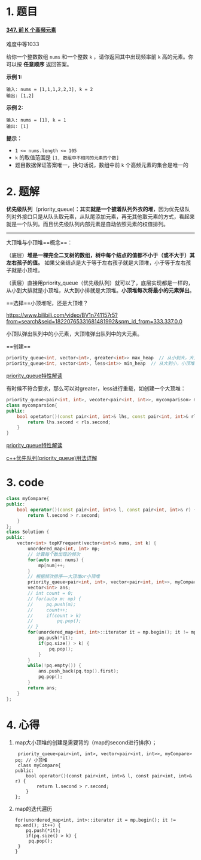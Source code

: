 # 1. 题目

#### [347. 前 K 个高频元素](https://leetcode-cn.com/problems/top-k-frequent-elements/)

难度中等1033

给你一个整数数组 `nums` 和一个整数 `k` ，请你返回其中出现频率前 `k` 高的元素。你可以按 **任意顺序** 返回答案。

 

**示例 1:**

```
输入: nums = [1,1,1,2,2,3], k = 2
输出: [1,2]
```

**示例 2:**

```
输入: nums = [1], k = 1
输出: [1]
```

 

**提示：**

- `1 <= nums.length <= 105`
- `k` 的取值范围是 `[1, 数组中不相同的元素的个数]`
- 题目数据保证答案唯一，换句话说，数组中前 `k` 个高频元素的集合是唯一的

 

# 2. 题解

**优先级队列**（priority_queue)：其实**就是一个披着队列外衣的堆**，因为优先级队列对外接口只是从队头取元素，从队尾添加元素，再无其他取元素的方式，看起来就是一个队列。而且优先级队列内部元素是自动依照元素的权值排列。

--------------------------------------------------

大顶堆与小顶堆==概念==：

（底层）**堆是一棵完全二叉树的数组，树中每个结点的值都不小于（或不大于）其左右孩子的值。** 如果父亲结点是大于等于左右孩子就是大顶堆，小于等于左右孩子就是小顶堆。

（表层）直接用priority_queue（优先级队列）就可以了，底层实现都是一样的，从小到大排就是小顶堆，从大到小排就是大顶堆。**小顶堆每次将最小的元素弹出**。

==选择==小顶堆呢，还是大顶堆？

https://www.bilibili.com/video/BV1n741157r5?from=search&seid=18220765331681481992&spm_id_from=333.337.0.0

小顶队弹出队列中的小元素，大顶堆弹出队列中的大元素。

==创建==

```c++
priority_queue<int, vector<int>, greater<int>> max_heap  // 从小到大，大顶堆
priority_queue<int, vector<int>, less<int>> min_heap  // 从大到小，小顶堆
```

[priority_queue特性解读](https://blog.csdn.net/qq_29592167/article/details/82708780)

有时候不符合要求，那么可以对greater，less进行重载，如创建一个大顶堆：

```c++
priority_queue<pair<int, int>, vecoter<pair<int, int>>, mycomparison> map_max_heap
class mycomparsion{
public:
    bool opetator()(const pair<int, int>& lhs, const pair<int, int>& rls) {
        return lhs.second < rls.second;
    }
}
```

[priority_queue特性解读](https://blog.csdn.net/qq_29592167/article/details/82708780)

[c++优先队列(priority_queue)用法详解](https://www.cnblogs.com/huashanqingzhu/p/11040390.html)

# 3. code
```c++
class myCompare{
public:
    bool operator()(const pair<int, int>& l, const pair<int, int>& r) {
        return l.second > r.second;
    }    
};
class Solution {
public:
    vector<int> topKFrequent(vector<int>& nums, int k) {
        unordered_map<int, int> mp;
        // 计算每个数出现的频次
        for(auto num: nums) {
            mp[num]++;
        }
        // 根据频次排序——大顶堆or小顶堆
        priority_queue<pair<int, int>, vector<pair<int, int>>, myCompare> pq; // 小顶堆
        vector<int> ans;
        // int count = 0;
        // for(auto m: mp) {
        //     pq.push(m);
        //     count++;
        //     if(count > k)
        //         pq.pop();
        // }
        for(unordered_map<int, int>::iterator it = mp.begin(); it != mp.end(); it++) {
            pq.push(*it);
            if(pq.size() > k) {
                pq.pop();
            }
        }
        while(!pq.empty()) {
            ans.push_back(pq.top().first);
            pq.pop();
        }
        return ans;
    }
};
```
# 4. 心得

1. map大小顶堆的创建是需要背的（map的second进行排序）；

   ```
    priority_queue<pair<int, int>, vector<pair<int, int>>, myCompare> pq; // 小顶堆
    class myCompare{
   public:
       bool operator()(const pair<int, int>& l, const pair<int, int>& r) {
           return l.second > r.second;
       }    
   };
   ```

   

2. map的迭代遍历

   ```
   for(unordered_map<int, int>::iterator it = mp.begin(); it != mp.end(); it++) {
       pq.push(*it);
       if(pq.size() > k) {
       	pq.pop();
   	}
   }
   ```

   
